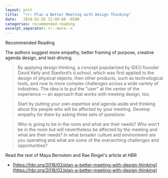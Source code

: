 ```yaml
---
layout: post
title:  "rr: Plan a Better Meeting with Design Thinking"
date:   2018-02-26 12:00:00 -0500
categories: recommended-reading
excerpt_separator: <!--more-->
---
```


Recommended Reading

The authors suggest more empathy, better framing of purpose, creative agenda design, and test-driving. 

<!--more-->

> By applying design thinking, a concept popularized by IDEO founder David Kelly and Stanford’s d.school, which was first applied to the design of physical objects, then other products, such as technological tools, and now to more complex challenges across a wide variety of industries. The idea is to put the "user" at the center of the experience — an approach that works with meeting design, too.

> Start by putting your own expertise and agenda aside and thinking about the people who will be affected by your meeting. Develop empathy for them by asking three sets of questions:

> Who is going to be in the room and what are their needs?
Who won’t be in the room but will nevertheless be affected by the meeting and what are their needs?
In what broader culture and environment are you operating and what are some of the overarching challenges and opportunities?

Read the rest of Maya Bernstein and Rae Ringel's article at HBR
* [https://hbr.org/2018/02/plan-a-better-meeting-with-design-thinking](https://hbr.org/2018/02/plan-a-better-meeting-with-design-thinking)